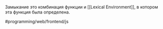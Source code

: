 Замыкание это комбинация функции и [[Lexical Environment]], в котором эта функция была определена.


#programming/web/frontend/js